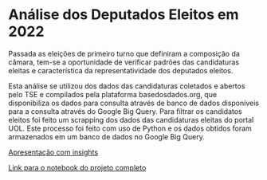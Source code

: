 <h1>Análise dos Deputados Eleitos em 2022</h1>

<p>Passada as eleições de primeiro turno que definiram a composição da câmara, tem-se a oportunidade de verificar padrões das candidaturas 
eleitas e característica da representatividade dos deputados eleitos.</p>

<p>Esta análise se utilizou dos dados das candidaturas coletados e abertos pelo TSE e compilados pela plataforma basedosdados.org, que disponibiliza 
os dados para consulta através de banco de dados disponíveis para a consulta através do Google Big Query. Para filtrar os candidatos eleitos foi feito 
um scrapping dos dados das candidaturas eleitas do portal UOL. Este processo foi feito com uso de Python e os dados obtidos foram armazenados em um banco
de dados no Google Big Query.</p>

<a href="https://docs.google.com/presentation/d/e/2PACX-1vR7apt7_F4vfVK4LmgxBWR1Lgz1DglLnK4yFNkcl2iLlEPvFpCXc60L4tMrU86Wp6wge27Q3kBF1PIv/pub?start=false&loop=false&delayms=3000">Apresentação com insights</a>

<a href="https://deepnote.com/@study-1d93/Scrap-Candidatos-Eleitos-40e553a8-385c-41d9-81e6-7f2054338b1c">Link para o notebook do projeto completo</a>

